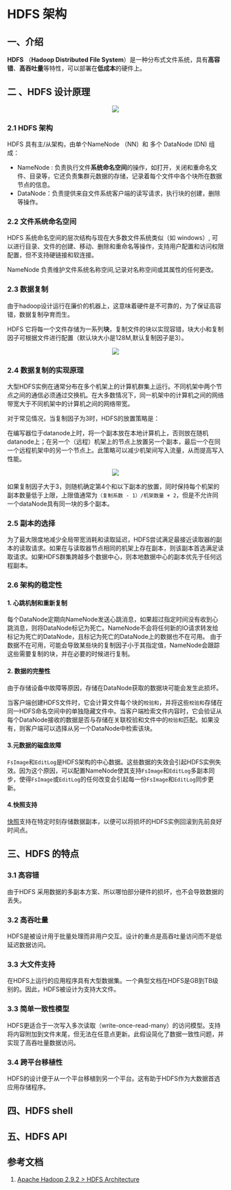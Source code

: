 # HDFS 架构

## 一、介绍

**HDFS** （**Hadoop Distributed File System**）是一种分布式文件系统，具有**高容错**、**高吞吐量**等特性，可以部署在**低成本**的硬件上。



## 二 、HDFS 设计原理

<div align="center"> <img src="https://github.com/heibaiying/BigData-Notes/blob/master/pictures/hdfsarchitecture.png"/> </div>

### 2.1 HDFS 架构

HDFS 具有主/从架构，由单个NameNode （NN）和 多个 DataNode (DN) 组成：

- NameNode : 负责执行文件**系统命名空间**的操作，如打开，关闭和重命名文件、目录等，它还负责集群元数据的存储，记录着每个文件中各个块所在数据节点的信息。
- DataNode：负责提供来自文件系统客户端的读写请求，执行块的创建，删除等操作。



### 2.2 文件系统命名空间

HDFS 系统命名空间的层次结构与现在大多数文件系统类似（如 windows）, 可以进行目录、文件的创建、移动、删除和重命名等操作，支持用户配置和访问权限配置，但不支持硬链接和软连接。

NameNode 负责维护文件系统名称空间,记录对名称空间或其属性的任何更改。



### 2.3 数据复制

由于hadoop设计运行在廉价的机器上，这意味着硬件是不可靠的，为了保证高容错，数据复制孕育而生。

HDFS 它将每一个文件存储为一系列**块**，复制文件的块以实现容错，块大小和复制因子可根据文件进行配置（默认块大小是128M,默认复制因子是3）。

<div align="center"> <img src="https://github.com/heibaiying/BigData-Notes/blob/master/pictures/hdfsdatanodes.png"/> </div>

### 2.4 数据复制的实现原理

大型HDFS实例在通常分布在多个机架上的计算机群集上运行。不同机架中两个节点之间的通信必须通过交换机。在大多数情况下，同一机架中的计算机之间的网络带宽大于不同机架中的计算机之间的网络带宽。

对于常见情况，当复制因子为3时，HDFS的放置策略是：

在编写器位于datanode上时，将一个副本放在本地计算机上，否则放在随机datanode上；在另一个（远程）机架上的节点上放置另一个副本，最后一个在同一个远程机架中的另一个节点上。此策略可以减少机架间写入流量，从而提高写入性能。

<div align="center"> <img src="https://github.com/heibaiying/BigData-Notes/blob/master/pictures/hdfs-机架.png"/> </div>

如果复制因子大于3，则随机确定第4个和以下副本的放置，同时保持每个机架的副本数量低于上限，上限值通常为`（复制系数 - 1）/机架数量 + 2`，但是不允许同一个dataNode具有同一块的多个副本。



### 2.5  副本的选择

为了最大限度地减少全局带宽消耗和读取延迟，HDFS尝试满足最接近读取器的副本的读取请求。如果在与读取器节点相同的机架上存在副本，则该副本首选满足读取请求。如果HDFS群集跨越多个数据中心，则本地数据中心的副本优先于任何远程副本。



### 2.6 架构的稳定性

#### 1. 心跳机制和重新复制

每个DataNode定期向NameNode发送心跳消息，如果超过指定时间没有收到心跳消息，则将DataNode标记为死亡。NameNode不会将任何新的IO请求转发给标记为死亡的DataNode，且标记为死亡的DataNode上的数据也不在可用。 由于数据不在可用，可能会导致某些块的复制因子小于其指定值，NameNode会跟踪这些需要复制的块，并在必要的时候进行复制。

#### 2. 数据的完整性

由于存储设备中故障等原因，存储在DataNode获取的数据块可能会发生此损坏。

当客户端创建HDFS文件时，它会计算文件每个块的`校验和`，并将这些`校验和`存储在同一HDFS命名空间中的单独隐藏文件中。当客户端检索文件内容时，它会验证从每个DataNode接收的数据是否与存储在关联校验和文件中的`校验和`匹配。如果没有，则客户端可以选择从另一个DataNode中检索该块。

#### 3.元数据的磁盘故障

`FsImage`和`EditLog`是HDFS架构的中心数据。这些数据的失效会引起HDFS实例失效。因为这个原因，可以配置NameNode使其支持`FsImage`和`EditLog`多副本同步，使得`FsImage`或`EditLog`的任何改变会引起每一份`FsImage`和`EditLog`同步更新。

#### 4.快照支持

[快照](http://hadoop.apache.org/docs/stable/hadoop-project-dist/hadoop-hdfs/HdfsSnapshots.html)支持在特定时刻存储数据副本，以便可以将损坏的HDFS实例回滚到先前良好时间点。



## 三、HDFS 的特点

### 3.1 高容错

由于HDFS 采用数据的多副本方案、所以哪怕部分硬件的损坏，也不会导致数据的丢失。

### 3.2 高吞吐量

HDFS是被设计用于批量处理而非用户交互。设计的重点是高吞吐量访问而不是低延迟数据访问。

### 3.3  大文件支持

在HDFS上运行的应用程序具有大型数据集。一个典型文档在HDFS是GB到TB级别的。因此，HDFS被设计为支持大文件。

### 3.3 简单一致性模型

HDFS更适合于一次写入多次读取（write-once-read-many）的访问模型。支持将内容附加到文件末尾，但无法在任意点更新。此假设简化了数据一致性问题，并实现了高吞吐量数据访问。

### 3.4 跨平台移植性

HDFS的设计便于从一个平台移植到另一个平台。这有助于HDFS作为大数据首选应用存储程序。



## 四、HDFS shell



## 五、HDFS API



## 参考文档

1. [Apache Hadoop 2.9.2 > HDFS Architecture](http://hadoop.apache.org/docs/stable/hadoop-project-dist/hadoop-hdfs/HdfsDesign.html)

